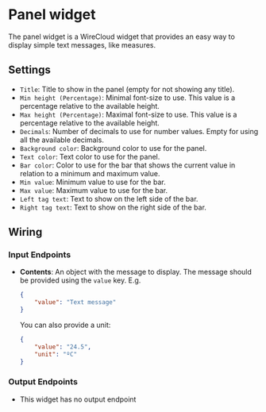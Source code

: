 Panel widget
============

The panel widget is a WireCloud widget that provides an easy way to display simple text messages, like measures.

## Settings

- `Title`: Title to show in the panel (empty for not showing any title).
- `Min height (Percentage)`: Minimal font-size to use. This value is a percentage relative to the available height.
- `Max height (Percentage)`: Maximal font-size to use. This value is a percentage relative to the available height.
- `Decimals`: Number of decimals to use for number values. Empty for using all the available decimals.
- `Background color`: Background color to use for the panel.
- `Text color`: Text color to use for the panel.
- `Bar color`: Color to use for the bar that shows the current value in relation to a minimum and maximum value.
- `Min value`: Minimum value to use for the bar.
- `Max value`: Maximum value to use for the bar.
- `Left tag text`: Text to show on the left side of the bar.
- `Right tag text`: Text to show on the right side of the bar.

## Wiring

### Input Endpoints

- **Contents**: An object with the message to display. The message should be provided using the `value` key. E.g.
    ```json
    {
        "value": "Text message"
    }
    ```

    You can also provide a unit:

    ```json
    {
        "value": "24.5",
        "unit": "ºC"
    }
    ```

### Output Endpoints

- This widget has no output endpoint


